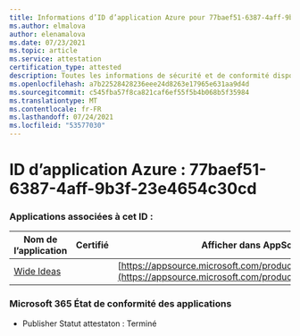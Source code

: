 ```yaml
---
title: Informations d’ID d’application Azure pour 77baef51-6387-4aff-9b3f-23e4654c30cd
ms.author: elmalova
author: elenamalova
ms.date: 07/23/2021
ms.topic: article
ms.service: attestation
certification_type: attested
description: Toutes les informations de sécurité et de conformité disponibles pour 77baef51-6387-4aff-9b3f-23e4654c30cd.
ms.openlocfilehash: a7b22528428236eee24d8263e17965e631aa9d4d
ms.sourcegitcommit: c545fba57f8ca821caf6ef55f5b4b068b5f35984
ms.translationtype: MT
ms.contentlocale: fr-FR
ms.lasthandoff: 07/24/2021
ms.locfileid: "53577030"
---
```

# <a name="azure-app-id-77baef51-6387-4aff-9b3f-23e4654c30cd"></a>ID d’application Azure : 77baef51-6387-4aff-9b3f-23e4654c30cd


### <a name="apps-associated-with-this-id"></a>Applications associées à cet ID :
| **Nom de l’application** | **Certifié** | **Afficher dans AppSource** |
|--------------|---------------|-----------------------|
| [Wide Ideas](https://docs.microsoft.com/microsoft-365-app-certification/forward/WA200000819) |  | [https://appsource.microsoft.com/product/office/WA200000819](https://appsource.microsoft.com/product/office/WA200000819) |

### <a name="microsoft-365-app-compliance-status"></a>Microsoft 365 État de conformité des applications
- Publisher Statut attestaton : Terminé
